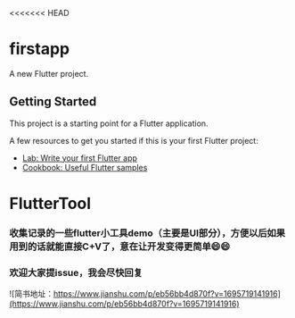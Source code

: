 <<<<<<< HEAD
# firstapp

A new Flutter project.

## Getting Started

This project is a starting point for a Flutter application.

A few resources to get you started if this is your first Flutter project:

- [Lab: Write your first Flutter app](https://docs.flutter.dev/get-started/codelab)
- [Cookbook: Useful Flutter samples](https://docs.flutter.dev/cookbook)

# FlutterTool
### 收集记录的一些flutter小工具demo（主要是UI部分），方便以后如果用到的话就能直接C+V了，意在让开发变得更简单😄😄
### 欢迎大家提issue，我会尽快回复
![简书地址：https://www.jianshu.com/p/eb56bb4d870f?v=1695719141916](https://www.jianshu.com/p/eb56bb4d870f?v=1695719141916)
